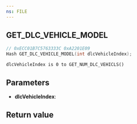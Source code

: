 ```yaml
---
ns: FILE
---
```

## GET_DLC_VEHICLE_MODEL

```c
// 0xECC01B7C5763333C 0xA2201E09
Hash GET_DLC_VEHICLE_MODEL(int dlcVehicleIndex);
```

```
dlcVehicleIndex is 0 to GET_NUM_DLC_VEHICLS()  
```

## Parameters
* **dlcVehicleIndex**: 

## Return value
